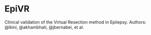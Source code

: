# EpiVR
Clinical validation of the Virtual Resection method in Epilepsy. Authors: @lkini, @akhambhati, @jbernabei, et al.
